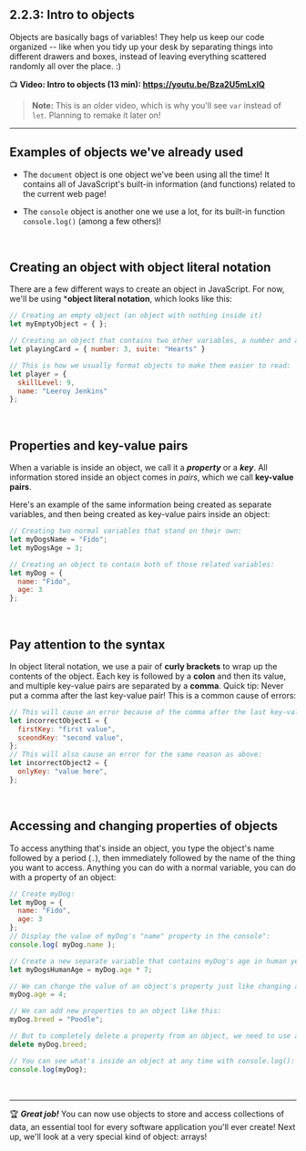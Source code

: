 ## 2.2.3: Intro to objects

Objects are basically bags of variables! They help us keep our code organized -- like when you tidy up your desk by separating things into different drawers and boxes, instead of leaving everything scattered randomly all over the place. :)

:tv: **Video: Intro to objects (13 min): https://youtu.be/Bza2U5mLxIQ**

  > **Note:** This is an older video, which is why you'll see `var` instead of `let`. Planning to remake it later on!

<hr/>

## Examples of objects we've already used

  - The `document` object is one object we've been using all the time! It contains all of JavaScript's built-in information (and functions) related to the current web page! 
  
  - The `console` object is another one we use a lot, for its built-in function `console.log()` (among a few others)!

<br/>

## Creating an object with object literal notation

There are a few different ways to create an object in JavaScript. For now, we'll be using ***object literal notation**, which looks like this:

```javascript
// Creating an empty object (an object with nothing inside it)
let myEmptyObject = { };

// Creating an object that contains two other variables, a number and a string:
let playingCard = { number: 3, suite: "Hearts" }

// This is how we usually format objects to make them easier to read:
let player = {
  skillLevel: 9,
  name: "Leeroy Jenkins"
};
```

<br/>

## Properties and key-value pairs

When a variable is inside an object, we call it a ***property*** or a ***key***. All information stored inside an object comes in *pairs*, which we call **key-value pairs**.

Here's an example of the same information being created as separate variables, and then being created as key-value pairs inside an object:

```javascript
// Creating two normal variables that stand on their own:
let myDogsName = "Fido";
let myDogsAge = 3;

// Creating an object to contain both of those related variables:
let myDog = {
  name: "Fido",
  age: 3
};
```

<br/>

## Pay attention to the syntax

In object literal notation, we use a pair of **curly brackets** to wrap up the contents of the object. Each key is followed by a **colon** and then its value, and multiple key-value pairs are separated by a **comma**. Quick tip: Never put a comma after the last key-value pair! This is a common cause of errors:

```javascript
// This will cause an error because of the comma after the last key-value pair:
let incorrectObject1 = {
  firstKey: "first value",
  sceondKey: "second value",
};
// This will also cause an error for the same reason as above:
let incorrectObject2 = {
  onlyKey: "value here",
};
```

<br/>

## Accessing and changing properties of objects

To access anything that's inside an object, you type the object's name followed by a period (` . `), then immediately followed by the name of the thing you want to access. Anything you can do with a normal variable, you can do with a property of an object:

```javascript
// Create myDog:
let myDog = {
  name: "Fido",
  age: 3
};
// Display the value of myDog's "name" property in the console":
console.log( myDog.name );

// Create a new separate variable that contains myDog's age in human years (very rough estimate):
let myDogsHumanAge = myDog.age * 7;

// We can change the value of an object's property just like changing any other variable. So on myDog's birthday:
myDog.age = 4;

// We can add new properties to an object like this:
myDog.breed = "Poodle";

// But to completely delete a property from an object, we need to use a special keyword. It looks weird, but this is how:
delete myDog.breed;

// You can see what's inside an object at any time with console.log():
console.log(myDog);
```

<br/>

<hr/>

:trophy: ***Great job!*** You can now use objects to store and access collections of data, an essential tool for every software application you'll ever create! Next up, we'll look at a very special kind of object: arrays!
